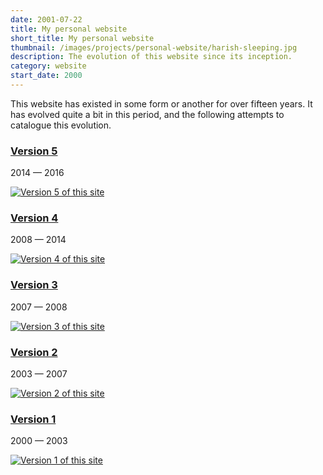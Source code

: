 ```yaml
---
date: 2001-07-22
title: My personal website
short_title: My personal website
thumbnail: /images/projects/personal-website/harish-sleeping.jpg
description: The evolution of this website since its inception.
category: website
start_date: 2000
---
```


This website has existed in some form or another for over fifteen
years. It has evolved quite a bit in this period, and the following
attempts to catalogue this evolution.

<div class="pure-g l-box-container">

  <div class="pure-u-1 pure-u-md-1-2">
    <div class="l-box">
      <h3 class="portfolio"><a href="http://v5.harishnarayanan.org/">Version 5</a></h3>
      <section class="post-meta summary">
	<time class="post-date">2014</time> — <time class="post-date">2016</time>
      </section>
      <p class="summary"><a href="http://v5.harishnarayanan.org"><img class="pure-img" src="/images/projects/personal-website/v5.harishnarayanan.org.png" alt="Version 5 of this site" title="Version 5 of this site"></a></p>
    </div>
  </div>

  <div class="pure-u-1 pure-u-md-1-2">
    <div class="l-box">
      <h3 class="portfolio"><a href="http://v4.harishnarayanan.org/">Version 4</a></h3>
      <section class="post-meta summary">
	<time class="post-date">2008</time> — <time class="post-date">2014</time>
      </section>
      <p class="summary"><a href="http://v4.harishnarayanan.org"><img class="pure-img" src="/images/projects/personal-website/v4.harishnarayanan.org.png" alt="Version 4 of this site" title="Version 4 of this site"></a></p>
    </div>
  </div>

  <div class="pure-u-1 pure-u-md-1-2">
    <div class="l-box">
      <h3 class="portfolio"><a href="http://v3.harishnarayanan.org/">Version 3</a></h3>
      <section class="post-meta summary">
	<time class="post-date">2007</time> — <time class="post-date">2008</time>
      </section>
      <p class="summary"><a href="http://v3.harishnarayanan.org"><img class="pure-img" src="/images/projects/personal-website/v3.harishnarayanan.org.png" alt="Version 3 of this site" title="Version 3 of this site"></a></p>
    </div>
  </div>

  <div class="pure-u-1 pure-u-md-1-2">
    <div class="l-box">
      <h3 class="portfolio"><a href="http://v2.harishnarayanan.org/">Version 2</a></h3>
      <section class="post-meta summary">
	<time class="post-date">2003</time> — <time class="post-date">2007</time>
      </section>
      <p class="summary"><a href="http://v2.harishnarayanan.org"><img class="pure-img" src="/images/projects/personal-website/v2.harishnarayanan.org.png" alt="Version 2 of this site" title="Version 2 of this site"></a></p>
    </div>
  </div>

  <div class="pure-u-1 pure-u-md-1-2">
    <div class="l-box">
      <h3 class="portfolio"><a href="http://v1.harishnarayanan.org/">Version 1</a></h3>
      <section class="post-meta summary">
	<time class="post-date">2000</time> — <time class="post-date">2003</time>
      </section>
      <p class="summary"><a href="http://v1.harishnarayanan.org"><img class="pure-img" src="/images/projects/personal-website/v1.harishnarayanan.org.png" alt="Version 1 of this site" title="Version 1 of this site"></a></p>
    </div>
  </div>

</div>
